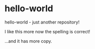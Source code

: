 # hello-world
hello-world - just another repository!

I like this more now the spelling is correct!

...and it has more copy.
